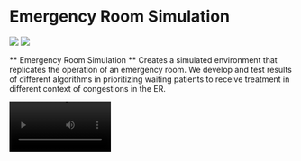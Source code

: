 # Emergency Room Simulation

<a href='https://raw.githubusercontent.com/vivibui/Emergency-Room-Simulation/main/Architecture/ModuleArchitecture.png'><img src='https://img.shields.io/badge/Architecture-View-Green'></a>  <a href='https://github.com/vivibui/Emergency-Room-Simulation/blob/main/VivianBui_ERSimulation.pdf'><img src='https://img.shields.io/badge/Paper-PDF-red'></a>

** Emergency Room Simulation ** Creates a simulated environment that replicates the operation of an emergency room. We develop and test results of different algorithms in prioritizing waiting patients to receive treatment in different context of congestions in the ER. 

<video src='https://www.veed.io/view/cad4eb96-3a62-4522-a488-82e71598372b?panel=share' width=180/>
